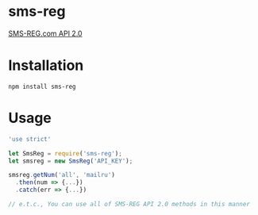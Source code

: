 # sms-reg
[SMS-REG.com API 2.0](https://sms-reg.com/docs/APImethods.html)

# Installation

`npm install sms-reg`

# Usage

```Javascript
'use strict'

let SmsReg = require('sms-reg');
let smsreg = new SmsReg('API_KEY');

smsreg.getNum('all', 'mailru')
  .then(num => {...})
  .catch(err => {...})

// e.t.c., You can use all of SMS-REG API 2.0 methods in this manner

```
